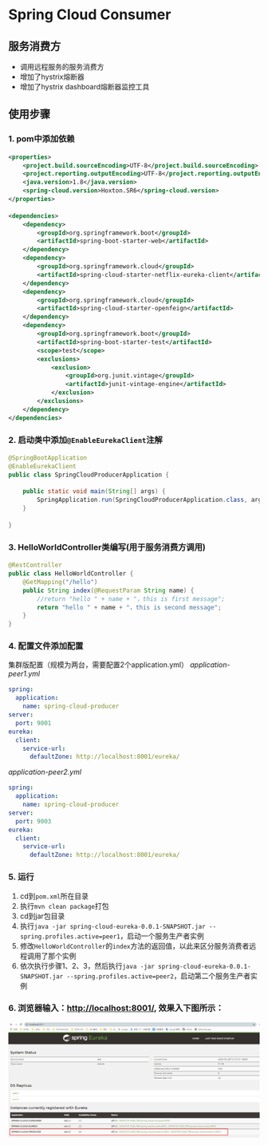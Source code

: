 # Spring Cloud Consumer

## 服务消费方
- 调用远程服务的服务消费方
- 增加了hystrix熔断器
- 增加了hystrix dashboard熔断器监控工具
## 使用步骤

### 1. pom中添加依赖
```xml
<properties>
    <project.build.sourceEncoding>UTF-8</project.build.sourceEncoding>
    <project.reporting.outputEncoding>UTF-8</project.reporting.outputEncoding>
    <java.version>1.8</java.version>
    <spring-cloud.version>Hoxton.SR6</spring-cloud.version>
</properties>

<dependencies>
    <dependency>
        <groupId>org.springframework.boot</groupId>
        <artifactId>spring-boot-starter-web</artifactId>
    </dependency>
    <dependency>
        <groupId>org.springframework.cloud</groupId>
        <artifactId>spring-cloud-starter-netflix-eureka-client</artifactId>
    </dependency>
    <dependency>
        <groupId>org.springframework.cloud</groupId>
        <artifactId>spring-cloud-starter-openfeign</artifactId>
    </dependency>
    <dependency>
        <groupId>org.springframework.boot</groupId>
        <artifactId>spring-boot-starter-test</artifactId>
        <scope>test</scope>
        <exclusions>
            <exclusion>
                <groupId>org.junit.vintage</groupId>
                <artifactId>junit-vintage-engine</artifactId>
            </exclusion>
        </exclusions>
    </dependency>
</dependencies>
```
### 2. 启动类中添加`@EnableEurekaClient`注解
```java
@SpringBootApplication
@EnableEurekaClient
public class SpringCloudProducerApplication {

	public static void main(String[] args) {
		SpringApplication.run(SpringCloudProducerApplication.class, args);
	}

}
```
### 3. HelloWorldController类编写(用于服务消费方调用)
```java
@RestController
public class HelloWorldController {
    @GetMapping("/hello")
    public String index(@RequestParam String name) {
        //return "hello " + name + "，this is first message";
        return "hello " + name + "，this is second message";
    }
}
```
### 4. 配置文件添加配置
集群版配置（规模为两台，需要配置2个application.yml）
_application-peer1.yml_
```yaml
spring:
  application:
    name: spring-cloud-producer
server:
  port: 9001
eureka:
  client:
    service-url:
      defaultZone: http://localhost:8001/eureka/
```
_application-peer2.yml_
```yaml
spring:
  application:
    name: spring-cloud-producer
server:
  port: 9003
eureka:
  client:
    service-url:
      defaultZone: http://localhost:8001/eureka/
```
### 5. 运行
1. cd到`pom.xml`所在目录
2. 执行`mvn clean package`打包
3. cd到jar包目录
4. 执行`java -jar spring-cloud-eureka-0.0.1-SNAPSHOT.jar --spring.profiles.active=peer1`，启动一个服务生产者实例
5. 修改`HelloWorldController`的`index`方法的返回值，以此来区分服务消费者远程调用了那个实例
6. 依次执行步骤1、2、3，然后执行`java -jar spring-cloud-eureka-0.0.1-SNAPSHOT.jar --spring.profiles.active=peer2`，启动第二个服务生产者实例
### 6. 浏览器输入：<http://localhost:8001/>, 效果入下图所示：
![not found](https://github.com/wmmxsd/spring-cloud-demo/blob/master/images/demo1.jpg)